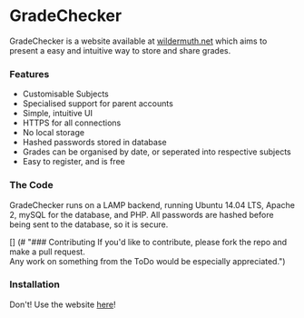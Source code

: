 # GradeChecker
GradeChecker is a website available at [wildermuth.net](https://wildermuth.net "GradeChecker") which aims to present a easy and intuitive way to store and share grades.

### Features  
- Customisable Subjects
- Specialised support for parent accounts
- Simple, intuitive UI
- HTTPS for all connections
- No local storage
- Hashed passwords stored in database
- Grades can be organised by date, or seperated into respective subjects
- Easy to register, and is free

### The Code
GradeChecker runs on a LAMP backend, running Ubuntu 14.04 LTS, Apache 2, mySQL for the database, and PHP.
All passwords are hashed before being sent to the database, so it is secure.

[] (# "### Contributing
If you'd like to contribute, please fork the repo and make a pull request.  
Any work on something from the ToDo would be especially appreciated.")

### Installation
Don't! Use the website [here](https://wildermuth.net "GradeChecker")!
